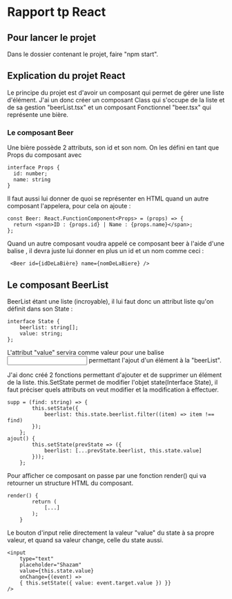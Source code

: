 # Rapport tp React

## Pour lancer le projet

Dans le dossier contenant le projet, faire "npm start".

## Explication du projet React

Le principe du projet est d'avoir un composant qui permet de gérer une liste d'élément. J'ai un donc créer un composant Class qui s'occupe de la liste et de sa gestion "beerList.tsx" et un composant Fonctionnel "beer.tsx" qui représente une bière.

### Le composant Beer

Une bière possède 2 attributs, son id et son nom. On les défini en tant que Props du composant avec 
```typescript=
interface Props {
  id: number;
  name: string
}
```

Il faut aussi lui donner de quoi se représenter en HTML quand un autre composant l'appelera, pour cela on ajoute : 
```typescript=
const Beer: React.FunctionComponent<Props> = (props) => {
  return <span>ID : {props.id} | Name : {props.name}</span>;
};
```
Quand un autre composant voudra appelé ce composant beer à l'aide d'une balise <Beer/>, il devra juste lui donner en plus un id et un nom comme ceci : 

```htmlmixed=
 <Beer id={idDeLaBière} name={nomDeLaBiere} />
```

## Le composant BeerList

BeerList étant une liste (incroyable), il lui faut donc un attribut liste qu'on définit dans son State : 

```typescript=
interface State {
    beerlist: string[];
    value: string;
};
```
L'attribut "value" servira comme valeur pour une balise <input> permettant l'ajout d'un élément à la "beerList".

J'ai donc créé 2 fonctions permettant d'ajouter et de supprimer un élément de la liste. this.SetState permet de modifier l'objet state(Interface State), il faut préciser quels attributs on veut modifier et la modification à effectuer.

```typescript=
supp = (find: string) => {
        this.setState({
            beerlist: this.state.beerlist.filter((item) => item !== find)
        });
    };
ajout() {
        this.setState(prevState => ({
            beerlist: [...prevState.beerlist, this.state.value]
        }));
    };
```
Pour afficher ce composant on passe par une fonction render() qui va retourner un structure HTML du composant.
```typescript=
render() {
        return (
            [...]
        );
    }
```

Le bouton d'input relie directement la valeur "value" du state à sa propre valeur, et quand sa valeur change, celle du state aussi.

```htmlembedded=
<input
    type="text"
    placeholder="Shazam"
    value={this.state.value}
    onChange={(event) => 
    { this.setState({ value: event.target.value }) }}
/>
```
